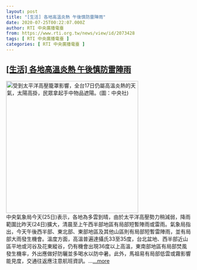 ```yaml
---
layout: post
title: "[生活] 各地高溫炎熱 午後慎防雷陣雨"
date: 2020-07-25T00:22:07.000Z
author: RTI 中央廣播電臺
from: https://www.rti.org.tw/news/view/id/2073428
tags: [ RTI 中央廣播電臺 ]
categories: [ RTI 中央廣播電臺 ]
---
```

<!--1595636527000-->
[[生活] 各地高溫炎熱 午後慎防雷陣雨](https://www.rti.org.tw/news/view/id/2073428)
------

<div>
<img src="https://static.rti.org.tw/assets/thumbnails/2018/05/17/20180517000022M.jpg" width="360" alt="受到太平洋高壓籠罩影響，全台17日仍屬高溫炎熱的天氣，太陽高掛，民眾拿起手中物品遮陽。(圖：中央社)" title="受到太平洋高壓籠罩影響，全台17日仍屬高溫炎熱的天氣，太陽高掛，民眾拿起手中物品遮陽。(圖：中央社)"><br>中央氣象局今天(25日)表示，各地為多雲到晴，由於太平洋高壓勢力稍減弱，降雨範圍比昨天(24日)擴大，清晨至上午西半部地區有局部短暫陣雨或雷雨。氣象局指出，今天午後西半部、東北部、東部地區及其他山區則有局部短暫雷陣雨，並有局部大雨發生機會。溫度方面，高溫普遍達攝氏33至35度，台北盆地、西半部近山區平地或河谷及花東縱谷，仍有機會出現36度以上高溫，東南部地區有局部焚風發生機率，外出應做好防曬並多喝水以防中暑。此外，馬祖易有局部低雲或霧影響能見度，交通往返應注意航班資訊。...<a target="_blank" href="https://www.rti.org.tw/news/view/id/2073428">...more</a>
</div>
